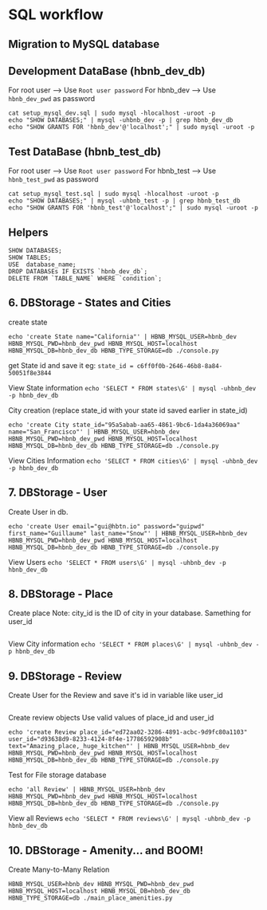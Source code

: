 # SQL workflow
## Migration to MySQL database

## Development DataBase (hbnb_dev_db)

For root user --> Use `Root user password`
For hbnb_dev --> Use `hbnb_dev_pwd` as password

```
cat setup_mysql_dev.sql | sudo mysql -hlocalhost -uroot -p
echo "SHOW DATABASES;" | mysql -uhbnb_dev -p | grep hbnb_dev_db
echo "SHOW GRANTS FOR 'hbnb_dev'@'localhost';" | sudo mysql -uroot -p
```


## Test DataBase (hbnb_test_db)

For root user --> Use `Root user password`
For hbnb_test --> Use `hbnb_test_pwd` as password

```
cat setup_mysql_test.sql | sudo mysql -hlocalhost -uroot -p
echo "SHOW DATABASES;" | mysql -uhbnb_test -p | grep hbnb_test_db
echo "SHOW GRANTS FOR 'hbnb_test'@'localhost';" | sudo mysql -uroot -p
```

## Helpers
```
SHOW DATABASES;
SHOW TABLES;
USE  database_name;
DROP DATABASEs IF EXISTS `hbnb_dev_db`;
DELETE FROM `TABLE_NAME` WHERE `condition`;
```

## 6. DBStorage - States and Cities 
create state
```
echo 'create State name="California"' | HBNB_MYSQL_USER=hbnb_dev HBNB_MYSQL_PWD=hbnb_dev_pwd HBNB_MYSQL_HOST=localhost HBNB_MYSQL_DB=hbnb_dev_db HBNB_TYPE_STORAGE=db ./console.py
```
get State id and save it eg: `state_id = c6ff0f0b-2646-46b8-8a84-50051f8e3844`

View State information
`echo 'SELECT * FROM states\G' | mysql -uhbnb_dev -p hbnb_dev_db`

City creation (replace state_id with your state id saved earlier in state_id)
```
echo 'create City state_id="95a5abab-aa65-4861-9bc6-1da4a36069aa" name="San_Francisco"' | HBNB_MYSQL_USER=hbnb_dev HBNB_MYSQL_PWD=hbnb_dev_pwd HBNB_MYSQL_HOST=localhost HBNB_MYSQL_DB=hbnb_dev_db HBNB_TYPE_STORAGE=db ./console.py
```

View Cities Information
`echo 'SELECT * FROM cities\G' | mysql -uhbnb_dev -p hbnb_dev_db`

## 7. DBStorage - User
Create User in db.
```
echo 'create User email="gui@hbtn.io" password="guipwd" first_name="Guillaume" last_name="Snow"' | HBNB_MYSQL_USER=hbnb_dev HBNB_MYSQL_PWD=hbnb_dev_pwd HBNB_MYSQL_HOST=localhost HBNB_MYSQL_DB=hbnb_dev_db HBNB_TYPE_STORAGE=db ./console.py 
```

View Users
`echo 'SELECT * FROM users\G' | mysql -uhbnb_dev -p hbnb_dev_db`


## 8. DBStorage - Place 
Create place
Note: city_id is the ID of city in your database. Samething for user_id 
```echo 'create Place city_id="4b457e66-c7c8-4f63-910f-fd91c3b7140b" user_id="4f3f4b42-a4c3-4c20-a492-efff10d00c0b" name="Lovely_place" number_rooms=3 number_bathrooms=1 max_guest=6 price_by_night=120 latitude=37.773972 longitude=-122.431297' | HBNB_MYSQL_USER=hbnb_dev HBNB_MYSQL_PWD=hbnb_dev_pwd HBNB_MYSQL_HOST=localhost HBNB_MYSQL_DB=hbnb_dev_db HBNB_TYPE_STORAGE=db ./console.py
```

View City information
```echo 'SELECT * FROM places\G' | mysql -uhbnb_dev -p hbnb_dev_db```

## 9. DBStorage - Review 
Create User for the Review and save it's id in variable like user_id
```echo 'create User email="bob@hbtn.io" password="bobpwd" first_name="Bob" last_name="Dylan"' | HBNB_MYSQL_USER=hbnb_dev HBNB_MYSQL_PWD=hbnb_dev_pwd HBNB_MYSQL_HOST=localhost HBNB_MYSQL_DB=hbnb_dev_db HBNB_TYPE_STORAGE=db ./console.py
```

Create review objects
Use valid values of place_id and user_id
```
echo 'create Review place_id="ed72aa02-3286-4891-acbc-9d9fc80a1103" user_id="d93638d9-8233-4124-8f4e-17786592908b" text="Amazing_place,_huge_kitchen"' | HBNB_MYSQL_USER=hbnb_dev HBNB_MYSQL_PWD=hbnb_dev_pwd HBNB_MYSQL_HOST=localhost HBNB_MYSQL_DB=hbnb_dev_db HBNB_TYPE_STORAGE=db ./console.py
```

Test for File storage database
```
echo 'all Review' | HBNB_MYSQL_USER=hbnb_dev HBNB_MYSQL_PWD=hbnb_dev_pwd HBNB_MYSQL_HOST=localhost HBNB_MYSQL_DB=hbnb_dev_db HBNB_TYPE_STORAGE=db ./console.py
```

View all Reviews
`echo 'SELECT * FROM reviews\G' | mysql -uhbnb_dev -p hbnb_dev_db`

## 10. DBStorage - Amenity... and BOOM!

Create Many-to-Many Relation
```
HBNB_MYSQL_USER=hbnb_dev HBNB_MYSQL_PWD=hbnb_dev_pwd HBNB_MYSQL_HOST=localhost HBNB_MYSQL_DB=hbnb_dev_db HBNB_TYPE_STORAGE=db ./main_place_amenities.py
```